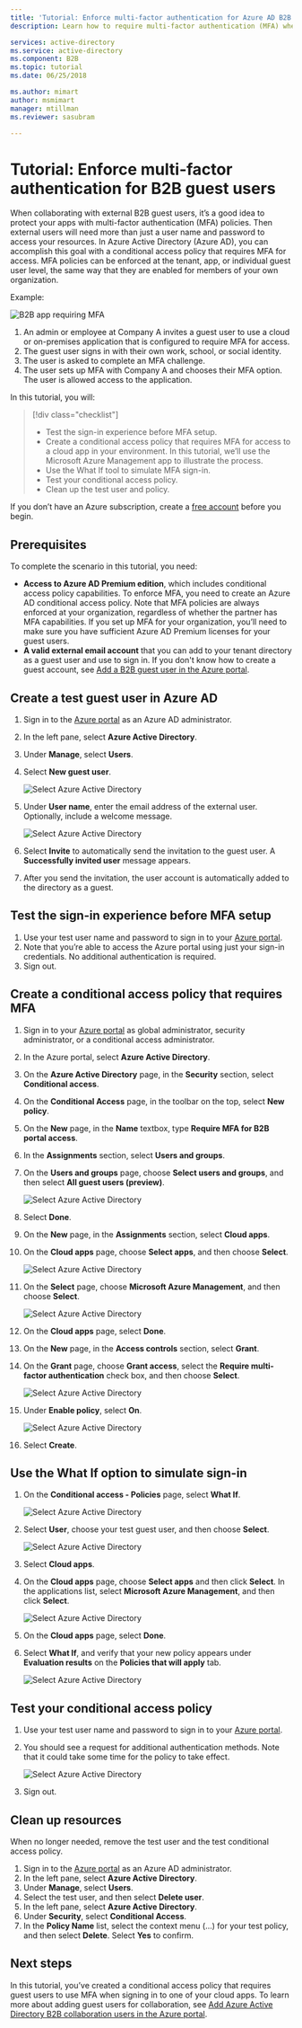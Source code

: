 ```yaml
---
title: 'Tutorial: Enforce multi-factor authentication for Azure AD B2B guest users'
description: Learn how to require multi-factor authentication (MFA) when you use Azure AD B2B to collaborate with external users and partner organizations.

services: active-directory
ms.service: active-directory
ms.component: B2B
ms.topic: tutorial
ms.date: 06/25/2018

ms.author: mimart
author: msmimart
manager: mtillman
ms.reviewer: sasubram

---
```


# Tutorial: Enforce multi-factor authentication for B2B guest users

When collaborating with external B2B guest users, it’s a good idea to protect your apps with multi-factor authentication (MFA) policies. Then external users will need more than just a user name and password to access your resources. In Azure Active Directory (Azure AD), you can accomplish this goal with a conditional access policy that requires MFA for access. MFA policies can be enforced at the tenant, app, or individual guest user level, the same way that they are enabled for members of your own organization.

Example:

![B2B app requiring MFA](media/tutorial-mfa/aad-b2b-mfa-example.png)

1.	An admin or employee at Company A invites a guest user to use a cloud or on-premises application that is configured to require MFA for access.
2.	The guest user signs in with their own work, school, or social identity. 
3.	The user is asked to complete an MFA challenge. 
4.	The user sets up MFA with Company A and chooses their MFA option. The user is allowed access to the application.

In this tutorial, you will:

> [!div class="checklist"]
> * Test the sign-in experience before MFA setup.
> * Create a conditional access policy that requires MFA for access to a cloud app in your environment. In this tutorial, we’ll use the Microsoft Azure Management app to illustrate the process.
> * Use the What If tool to simulate MFA sign-in.
> * Test your conditional access policy.
> * Clean up the test user and policy.

If you don’t have an Azure subscription, create a [free account](https://azure.microsoft.com/free/?WT.mc_id=A261C142F) before you begin.

## Prerequisites

To complete the scenario in this tutorial, you need:

 - **Access to Azure AD Premium edition**, which includes conditional access policy capabilities. To enforce MFA, you need to create an Azure AD conditional access policy. Note that MFA policies are always enforced at your organization, regardless of whether the partner has MFA capabilities. If you set up MFA for your organization, you’ll need to make sure you have sufficient Azure AD Premium licenses for your guest users. 
 - **A valid external email account** that you can add to your tenant directory as a guest user and use to sign in. If you don't know how to create a guest account, see [Add a B2B guest user in the Azure portal](add-users-administrator.md).

## Create a test guest user in Azure AD

1. Sign in to the [Azure portal](https://portal.azure.com/) as an Azure AD administrator.
2. In the left pane, select **Azure Active Directory**.
3.	Under **Manage**, select **Users**.
4.	Select **New guest user**.

    ![Select Azure Active Directory](media/tutorial-mfa/tutorial-mfa-user-3.png)

5.	Under **User name**, enter the email address of the external user. Optionally, include a welcome message. 

    ![Select Azure Active Directory](media/tutorial-mfa/tutorial-mfa-user-4.png)

6.	Select **Invite** to automatically send the invitation to the guest user. A **Successfully invited user** message appears. 
7.	After you send the invitation, the user account is automatically added to the directory as a guest.

## Test the sign-in experience before MFA setup
1.	Use your test user name and password to sign in to your [Azure portal](https://portal.azure.com/).
2.	Note that you’re able to access the Azure portal using just your sign-in credentials. No additional authentication is required.
3.	Sign out.

## Create a conditional access policy that requires MFA
1.	Sign in to your [Azure portal](https://portal.azure.com/) as global administrator, security administrator, or a conditional access administrator.
2.	In the Azure portal, select **Azure Active Directory**. 
3.	On the **Azure Active Directory** page, in the **Security** section, select **Conditional access**.
4.	On the **Conditional Access** page, in the toolbar on the top, select **New policy**.
5.	On the **New** page, in the **Name** textbox, type **Require MFA for B2B portal access**.
6.	In the **Assignments** section, select **Users and groups**.
7.	On the **Users and groups** page, choose **Select users and groups**, and then select **All guest users (preview)**.

    ![Select Azure Active Directory](media/tutorial-mfa/tutorial-mfa-policy-6.png)
9.	Select **Done**.
10.	On the **New** page, in the **Assignments** section, select **Cloud apps**.
11.	On the **Cloud apps** page, choose **Select apps**, and then choose **Select**.

    ![Select Azure Active Directory](media/tutorial-mfa/tutorial-mfa-policy-10.png)

12.	On the **Select** page, choose **Microsoft Azure Management**, and then choose **Select**.

    ![Select Azure Active Directory](media/tutorial-mfa/tutorial-mfa-policy-11.png)

13.	On the **Cloud apps** page, select **Done**.
14.	On the **New** page, in the **Access controls** section, select **Grant**.
15.	On the **Grant** page, choose **Grant access**, select the **Require multi-factor authentication** check box, and then choose **Select**.

    ![Select Azure Active Directory](media/tutorial-mfa/tutorial-mfa-policy-13.png)

16.	Under **Enable policy**, select **On**.

    ![Select Azure Active Directory](media/tutorial-mfa/tutorial-mfa-policy-14.png)

17.	Select **Create**.

## Use the What If option to simulate sign-in

1.	On the **Conditional access - Policies** page, select **What If**. 

    ![Select Azure Active Directory](media/tutorial-mfa/tutorial-mfa-whatif-1.png)

2.	Select **User**, choose your test guest user, and then choose **Select**.

    ![Select Azure Active Directory](media/tutorial-mfa/tutorial-mfa-whatif-2.png)

3.	Select **Cloud apps**.
4.	On the **Cloud apps** page, choose **Select apps** and then click  **Select**. In the applications list, select **Microsoft Azure Management**, and then click **Select**. 

    ![Select Azure Active Directory](media/tutorial-mfa/tutorial-mfa-whatif-3.png)

5.	On the **Cloud apps** page, select **Done**.
6.	Select **What If**, and verify that your new policy appears under **Evaluation results** on the **Policies that will apply** tab.

    ![Select Azure Active Directory](media/tutorial-mfa/tutorial-mfa-whatif-4.png)

## Test your conditional access policy
1.	Use your test user name and password to sign in to your [Azure portal](https://portal.azure.com/).
2.	You should see a request for additional authentication methods. Note that it could take some time for the policy to take effect.

    ![Select Azure Active Directory](media/tutorial-mfa/mfa-required.png)
 
3.	Sign out.

## Clean up resources
When no longer needed, remove the test user and the test conditional access policy.
1.	Sign in to the [Azure portal](https://portal.azure.com/) as an Azure AD administrator.
2.	In the left pane, select **Azure Active Directory**.
3.	Under **Manage**, select **Users**.
4.	Select the test user, and then select **Delete user**.
5.	In the left pane, select **Azure Active Directory**.
6.	Under **Security**, select **Conditional Access**.
7.	In the **Policy Name** list, select the context menu (…) for your test policy, and then select **Delete**. Select **Yes** to confirm.
## Next steps
In this tutorial, you’ve created a conditional access policy that requires guest users to use MFA when signing in to one of your cloud apps. To learn more about adding guest users for collaboration, see [Add Azure Active Directory B2B collaboration users in the Azure portal](add-users-administrator.md).
